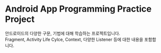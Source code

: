 # Android App Programming Practice Project
안드로이드의 다양한 구문, 기법에 대해 학습하는 프로젝트입니다.</br>
Fragment, Activity Life Cylce, Context, 다양한 Listener 등에 대한 내용을 포함합니다.
